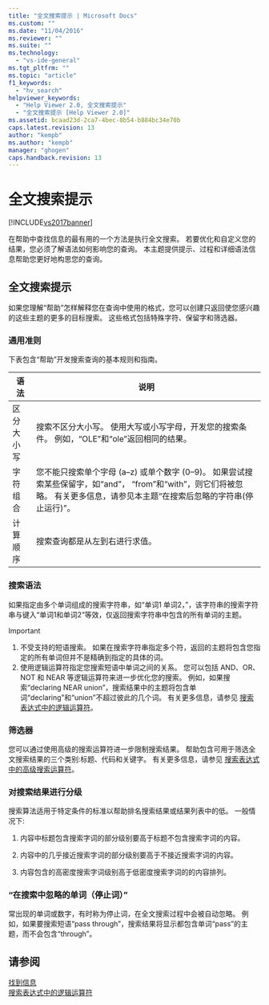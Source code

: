 ```yaml
---
title: "全文搜索提示 | Microsoft Docs"
ms.custom: ""
ms.date: "11/04/2016"
ms.reviewer: ""
ms.suite: ""
ms.technology: 
  - "vs-ide-general"
ms.tgt_pltfrm: ""
ms.topic: "article"
f1_keywords: 
  - "hv_search"
helpviewer_keywords: 
  - "Help Viewer 2.0, 全文搜索提示"
  - "全文搜索提示 [Help Viewer 2.0]"
ms.assetid: bcaad23d-2ca7-4bec-8b54-b884bc34e70b
caps.latest.revision: 13
author: "kempb"
ms.author: "kempb"
manager: "ghogen"
caps.handback.revision: 13
---
```

# 全文搜索提示
[!INCLUDE[vs2017banner](../code-quality/includes/vs2017banner.md)]

在帮助中查找信息的最有用的一个方法是执行全文搜索。  若要优化和自定义您的结果，您必须了解语法如何影响您的查询。  本主题提供提示、过程和详细语法信息帮助您更好地构思您的查询。  
  
## 全文搜索提示  
 如果您理解“帮助”怎样解释您在查询中使用的格式，您可以创建只返回使您感兴趣的这些主题的更多的目标搜索。  这些格式包括特殊字符、保留字和筛选器。  
  
### 通用准则  
 下表包含“帮助”开发搜索查询的基本规则和指南。  
  
|语法|说明|  
|--------|--------|  
|区分大小写|搜索不区分大小写。  使用大写或小写字母，开发您的搜索条件。  例如，“OLE”和“ole”返回相同的结果。|  
|字符组合|您不能只搜索单个字母 \(a–z\) 或单个数字 \(0–9\)。  如果尝试搜索某些保留字，如“and”， “from”和“with”，则它们将被忽略。  有关更多信息，请参见本主题“在搜索后忽略的字符串\(停止运行\)”。|  
|计算顺序|搜索查询都是从左到右进行求值。|  
  
### 搜索语法  
 如果指定由多个单词组成的搜索字符串，如“单词1 单词2，”，该字符串的搜索字符串与键入“单词1和单词2”等效，仅返回搜索字符串中包含的所有单词的主题。  
  
> [!IMPORTANT]
>  1.  不受支持的短语搜索。  如果在搜索字符串指定多个符，返回的主题将包含您指定的所有单词但并不是精确到指定的具体的词。  
> 2.  使用逻辑运算符指定您搜索短语中单词之间的关系。  您可以包括 AND、OR、NOT 和 NEAR 等逻辑运算符来进一步优化您的搜索。  例如，如果搜索“declaring NEAR union”，搜索结果中的主题将包含单词“declaring”和“union”不超过彼此的几个词。  有关更多信息，请参见 [搜索表达式中的逻辑运算符](../ide/logical-operators-in-search-expressions.md)。  
  
### 筛选器  
 您可以通过使用高级的搜索运算符进一步限制搜索结果。  帮助包含可用于筛选全文搜索结果的三个类别:标题、代码和关键字。  有关更多信息，请参见 [搜索表达式中的高级搜索运算符](../ide/advanced-search-operators-in-search-expressions.md)。  
  
### 对搜索结果进行分级  
 搜索算法适用于特定条件的标准以帮助排名搜索结果或结果列表中的低。  一般情况下:  
  
1.  内容中标题包含搜索字词的部分级别要高于标题不包含搜索字词的内容。  
  
2.  内容中的几乎接近搜索字词的部分级别要高于不接近搜索字词的内容。  
  
3.  内容包含的高密度搜索字词级别高于低密度搜索字词的的内容排列。  
  
### “在搜索中忽略的单词（停止词）”  
 常出现的单词或数字，有时称为停止词，在全文搜索过程中会被自动忽略。  例如，如果要搜索短语“pass through”，搜索结果将显示都包含单词“pass”的主题，而不会包含“through”。  
  
## 请参阅  
 [找到信息](../ide/locate-information.md)   
 [搜索表达式中的逻辑运算符](../ide/logical-operators-in-search-expressions.md)